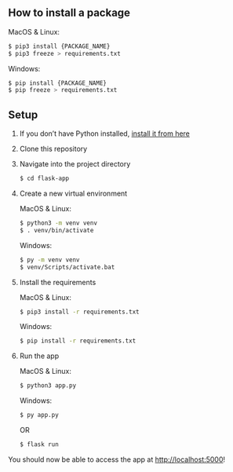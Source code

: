 ## How to install a package

   MacOS & Linux:
   ```bash
   $ pip3 install {PACKAGE_NAME}
   $ pip3 freeze > requirements.txt
   ```

   Windows:
   ```bash
   $ pip install {PACKAGE_NAME}
   $ pip freeze > requirements.txt
   ```

## Setup

1. If you don’t have Python installed, [install it from here](https://www.python.org/downloads/)

2. Clone this repository

3. Navigate into the project directory

   ```bash
   $ cd flask-app
   ```

4. Create a new virtual environment

   MacOS & Linux:
   ```bash
   $ python3 -m venv venv
   $ . venv/bin/activate

   ```
   Windows:
   ```bash
   $ py -m venv venv
   $ venv/Scripts/activate.bat
   ```


5. Install the requirements

   MacOS & Linux:
   ```bash
   $ pip3 install -r requirements.txt
   ```

   Windows:
   ```bash
   $ pip install -r requirements.txt
   ```

6. Run the app

   MacOS & Linux:
   ```bash
   $ python3 app.py
   ```

   Windows:
   ```bash
   $ py app.py
   ```

   OR

   ```bash
   $ flask run
   ```

You should now be able to access the app at [http://localhost:5000](http://localhost:5000)!


